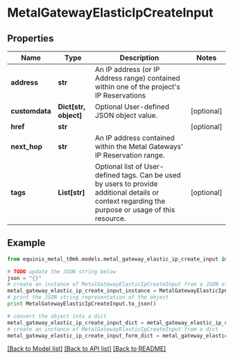 # MetalGatewayElasticIpCreateInput


## Properties
Name | Type | Description | Notes
------------ | ------------- | ------------- | -------------
**address** | **str** | An IP address (or IP Address range) contained within one of the project&#39;s IP Reservations | 
**customdata** | **Dict[str, object]** | Optional User-defined JSON object value. | [optional] 
**href** | **str** |  | [optional] 
**next_hop** | **str** | An IP address contained within the Metal Gateways&#39; IP Reservation range. | 
**tags** | **List[str]** | Optional list of User-defined tags. Can be used by users to provide additional details or context regarding the purpose or usage of this resource. | [optional] 

## Example

```python
from equinix_metal_t0mk.models.metal_gateway_elastic_ip_create_input import MetalGatewayElasticIpCreateInput

# TODO update the JSON string below
json = "{}"
# create an instance of MetalGatewayElasticIpCreateInput from a JSON string
metal_gateway_elastic_ip_create_input_instance = MetalGatewayElasticIpCreateInput.from_json(json)
# print the JSON string representation of the object
print MetalGatewayElasticIpCreateInput.to_json()

# convert the object into a dict
metal_gateway_elastic_ip_create_input_dict = metal_gateway_elastic_ip_create_input_instance.to_dict()
# create an instance of MetalGatewayElasticIpCreateInput from a dict
metal_gateway_elastic_ip_create_input_form_dict = metal_gateway_elastic_ip_create_input.from_dict(metal_gateway_elastic_ip_create_input_dict)
```
[[Back to Model list]](../README.md#documentation-for-models) [[Back to API list]](../README.md#documentation-for-api-endpoints) [[Back to README]](../README.md)


